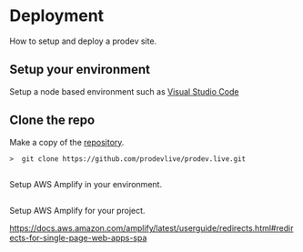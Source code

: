 # Deployment
How to setup and deploy a prodev site.

## Setup your environment
Setup a node based environment such as [Visual Studio Code](https://code.visualstudio.com/download)

## Clone the repo
Make a copy of the [repository](https://github.com/prodevlive/prodev.live).  

```console
>  git clone https://github.com/prodevlive/prodev.live.git
```

## <TextLink title="Setup Amplify" path='/text/deployment/amplify-setup' />
Setup AWS Amplify in your environment.

## <TextLink title="Setup Project" path='/text/deployment/amplify-project' />
Setup AWS Amplify for your project.


https://docs.aws.amazon.com/amplify/latest/userguide/redirects.html#redirects-for-single-page-web-apps-spa